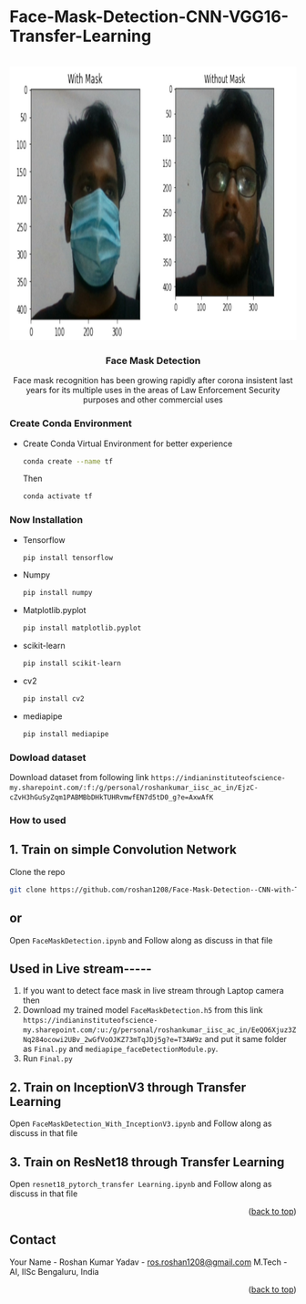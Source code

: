 # Face-Mask-Detection-CNN-VGG16-Transfer-Learning

<div id="top"></div>
<!--
*** Thanks for checking out the Best-README-Template. If you have a suggestion
*** that would make this better, please fork the repo and create a pull request
*** or simply open an issue with the tag "enhancement".
*** Don't forget to give the project a star!
*** Thanks again! Now go create something AMAZING! :D
-->



<!-- PROJECT SHIELDS -->
<!--
*** I'm using markdown "reference style" links for readability.
*** Reference links are enclosed in brackets [ ] instead of parentheses ( ).
*** See the bottom of this document for the declaration of the reference variables
*** for contributors-url, forks-url, etc. This is an optional, concise syntax you may use.
*** https://www.markdownguide.org/basic-syntax/#reference-style-links
-->



<!-- PROJECT LOGO -->
<br />
<div align="center">
  <a href="https://github.com/roshan1208/Face-Mask-Detection--CNN-VGG16-Transfer-Learning-">
    <img src="result.jpg" alt="Logo" width="640" height="480">
  </a>

<h3 align="center">Face Mask Detection</h3>

  <p align="center">
    Face mask recognition has been growing rapidly after corona insistent last years for
its multiple uses in the areas of Law Enforcement Security purposes and other commercial uses
    <br />

  </p>
</div>


### Create Conda Environment
* Create Conda Virtual Environment for better experience
  ```sh
  conda create --name tf
  ```
  Then
  ```sh
  conda activate tf
  ```
### Now Installation
* Tensorflow
  ```sh
  pip install tensorflow
  ```
* Numpy
  ```sh
  pip install numpy
  ```
* Matplotlib.pyplot
  ```sh
  pip install matplotlib.pyplot
  ```
* scikit-learn
  ```sh
  pip install scikit-learn
  ```
* cv2
  ```sh
  pip install cv2
  ```
* mediapipe
  ```sh
  pip install mediapipe
  ```

### Dowload dataset
Download dataset from following link
`https://indianinstituteofscience-my.sharepoint.com/:f:/g/personal/roshankumar_iisc_ac_in/EjzC-cZvH3hGuSyZqm1PABMBbDHkTUHRvmwfEN7d5tD0_g?e=AxwAfK`

### How to used
## 1. Train on simple Convolution Network
 Clone the repo
   ```sh
   git clone https://github.com/roshan1208/Face-Mask-Detection--CNN-with-Transfer-Learning-.git
   ```
   ## or
 Open `FaceMaskDetection.ipynb` and Follow along as discuss in that file  
## Used in Live stream-----
1. If you want to detect face mask in live stream through Laptop camera then 
2. Download my trained model `FaceMaskDetection.h5` from this link
`https://indianinstituteofscience-my.sharepoint.com/:u:/g/personal/roshankumar_iisc_ac_in/EeQO6Xjuz3ZNq284ocowi2UBv_2wGfVoOJKZ73mTqJDj5g?e=T3AW9z`
 and put it same folder as `Final.py` and `mediapipe_faceDetectionModule.py`.
3. Run `Final.py`  

## 2. Train on InceptionV3 through Transfer Learning
Open `FaceMaskDetection_With_InceptionV3.ipynb` and Follow along as discuss in that file  

## 3. Train on ResNet18 through Transfer Learning
Open `resnet18_pytorch_transfer Learning.ipynb` and Follow along as discuss in that file  

<p align="right">(<a href="#top">back to top</a>)</p>

<!-- CONTACT -->
## Contact

Your Name - Roshan Kumar Yadav - ros.roshan1208@gmail.com
            M.Tech - AI, IISc Bengaluru, India

<p align="right">(<a href="#top">back to top</a>)</p>
